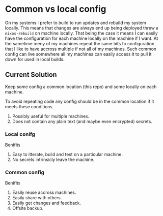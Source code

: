 # Common vs local config

On my systems I prefer to build to run updates and rebuild my system locally.
This means that changes are always end up being deployed threw a `nixos-rebuild`
on machine locally. That being the case it means I can easily have the
configuration for each machine locally on the machine if I want. At the sametime
meny of my machines repeat the same bits fo configuration that I like to have
accross multiple if not all of my machines. Such common config can live
somewhere all my machines can easily access it to pull it down for used in local
builds.

## Current Solution

Keep some config a common location (this repo) and some locally on each machine.

To avoid repeating code any config should be in the common location if it meets
these conditions.

1. Possibly useful for multiple machines.
2. Does not contain any plain text (and maybe even encrypted) secrets.

### Local conifg

Benifits

1. Easy to itterate, build and test on a particular machine.
2. No secrets intrinsicly leave the machine.

### Common config

Benifits

1. Easily reuse accross machines.
2. Easily share with others.
3. Easily get changes and feedback.
4. Offsite backup.
